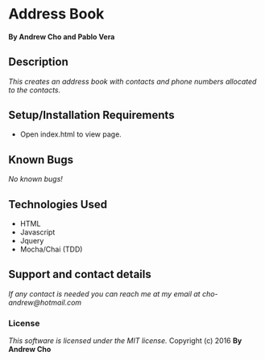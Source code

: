 # Address Book

#### By Andrew Cho and Pablo Vera

## Description  
_This creates an address book with contacts and phone numbers allocated to the contacts._

## Setup/Installation Requirements
* Open index.html to view page.  

## Known Bugs
_No known bugs!_  

## Technologies Used  
* HTML
* Javascript
* Jquery
* Mocha/Chai (TDD)  

## Support and contact details
_If any contact is needed you can reach me at my email at cho-andrew@hotmail.com_  

### License  
*This software is licensed under the MIT license.*  Copyright (c) 2016 **By Andrew Cho**
